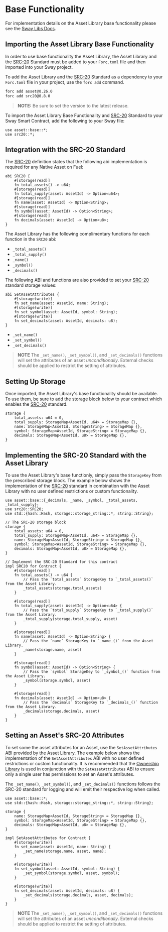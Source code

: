 # Base Functionality

For implementation details on the Asset Library base functionality please see the [Sway Libs Docs](https://fuellabs.github.io/sway-libs/master/sway_libs/asset/asset/base/index.html).

## Importing the Asset Library Base Functionality

In order to use base functionality the Asset Library, the Asset Library and the [SRC-20](https://docs.fuel.network/docs/sway-standards/src-20-native-asset/) Standard must be added to your `Forc.toml` file and then imported into your Sway project.

To add the Asset Library and the [SRC-20](https://docs.fuel.network/docs/sway-standards/src-20-native-asset/) Standard as a dependency to your `Forc.toml` file in your project, use the `forc add` command.

```bash
forc add asset@0.26.0
forc add src20@0.8.0
```

> **NOTE:** Be sure to set the version to the latest release.

To import the Asset Library Base Functionality and [SRC-20](https://docs.fuel.network/docs/sway-standards/src-20-native-asset/) Standard to your Sway Smart Contract, add the following to your Sway file:

```sway
use asset::base::*;
use src20::*;
```

## Integration with the SRC-20 Standard

The [SRC-20](https://docs.fuel.network/docs/sway-standards/src-20-native-asset/) definition states that the following abi implementation is required for any Native Asset on Fuel:

```sway
abi SRC20 {
    #[storage(read)]
    fn total_assets() -> u64;
    #[storage(read)]
    fn total_supply(asset: AssetId) -> Option<u64>;
    #[storage(read)]
    fn name(asset: AssetId) -> Option<String>;
    #[storage(read)]
    fn symbol(asset: AssetId) -> Option<String>;
    #[storage(read)]
    fn decimals(asset: AssetId) -> Option<u8>;
}
```

The Asset Library has the following complimentary functions for each function in the `SRC20` abi:

- `_total_assets()`
- `_total_supply()`
- `_name()`
- `_symbol()`
- `_decimals()`

The following ABI and functions are also provided to set your [SRC-20](https://docs.fuel.network/docs/sway-standards/src-20-native-asset/) standard storage values:

```sway
abi SetAssetAttributes {
    #[storage(write)]
    fn set_name(asset: AssetId, name: String);
    #[storage(write)]
    fn set_symbol(asset: AssetId, symbol: String);
    #[storage(write)]
    fn set_decimals(asset: AssetId, decimals: u8);
}
```

- `_set_name()`
- `_set_symbol()`
- `_set_decimals()`

> **NOTE** The `_set_name()`, `_set_symbol()`, and `_set_decimals()` functions will set the attributes of an asset *unconditionally*. External checks should be applied to restrict the setting of attributes.

## Setting Up Storage

Once imported, the Asset Library's base functionality should be available. To use them, be sure to add the storage block below to your contract which enables the [SRC-20](https://docs.fuel.network/docs/sway-standards/src-20-native-asset/) standard.

```sway
storage {
    total_assets: u64 = 0,
    total_supply: StorageMap<AssetId, u64> = StorageMap {},
    name: StorageMap<AssetId, StorageString> = StorageMap {},
    symbol: StorageMap<AssetId, StorageString> = StorageMap {},
    decimals: StorageMap<AssetId, u8> = StorageMap {},
}
```

## Implementing the SRC-20 Standard with the Asset Library

To use the Asset Library's base functionly, simply pass the `StorageKey` from the prescribed storage block. The example below shows the implementation of the [SRC-20](https://docs.fuel.network/docs/sway-standards/src-20-native-asset/) standard in combination with the Asset Library with no user defined restrictions or custom functionality.

```sway
use asset::base::{_decimals, _name, _symbol, _total_assets, _total_supply};
use src20::SRC20;
use std::{hash::Hash, storage::storage_string::*, string::String};

// The SRC-20 storage block
storage {
    total_assets: u64 = 0,
    total_supply: StorageMap<AssetId, u64> = StorageMap {},
    name: StorageMap<AssetId, StorageString> = StorageMap {},
    symbol: StorageMap<AssetId, StorageString> = StorageMap {},
    decimals: StorageMap<AssetId, u8> = StorageMap {},
}

// Implement the SRC-20 Standard for this contract
impl SRC20 for Contract {
    #[storage(read)]
    fn total_assets() -> u64 {
        // Pass the `total_assets` StorageKey to `_total_assets()` from the Asset Library.
        _total_assets(storage.total_assets)
    }

    #[storage(read)]
    fn total_supply(asset: AssetId) -> Option<u64> {
        // Pass the `total_supply` StorageKey to `_total_supply()` from the Asset Library.
        _total_supply(storage.total_supply, asset)
    }

    #[storage(read)]
    fn name(asset: AssetId) -> Option<String> {
        // Pass the `name` StorageKey to `_name_()` from the Asset Library.
        _name(storage.name, asset)
    }

    #[storage(read)]
    fn symbol(asset: AssetId) -> Option<String> {
        // Pass the `symbol` StorageKey to `_symbol_()` function from the Asset Library.
        _symbol(storage.symbol, asset)
    }

    #[storage(read)]
    fn decimals(asset: AssetId) -> Option<u8> {
        // Pass the `decimals` StorageKey to `_decimals_()` function from the Asset Library.
        _decimals(storage.decimals, asset)
    }
}
```

## Setting an Asset's SRC-20 Attributes

To set some the asset attributes for an Asset, use the `SetAssetAttributes` ABI provided by the Asset Library. The example below shows the implementation of the `SetAssetAttributes` ABI with no user defined restrictions or custom functionality. It is recommended that the [Ownership Library](../ownership/index.md) is used in conjunction with the `SetAssetAttributes` ABI to ensure only a single user has permissions to set an Asset's attributes.

The `_set_name()`, `_set_symbol()`, and `_set_decimals()` functions follows the SRC-20 standard for logging and will emit their respective log when called.

```sway
use asset::base::*;
use std::{hash::Hash, storage::storage_string::*, string::String};

storage {
    name: StorageMap<AssetId, StorageString> = StorageMap {},
    symbol: StorageMap<AssetId, StorageString> = StorageMap {},
    decimals: StorageMap<AssetId, u8> = StorageMap {},
}

impl SetAssetAttributes for Contract {
    #[storage(write)]
    fn set_name(asset: AssetId, name: String) {
        _set_name(storage.name, asset, name);
    }

    #[storage(write)]
    fn set_symbol(asset: AssetId, symbol: String) {
        _set_symbol(storage.symbol, asset, symbol);
    }

    #[storage(write)]
    fn set_decimals(asset: AssetId, decimals: u8) {
        _set_decimals(storage.decimals, asset, decimals);
    }
}
```

> **NOTE** The `_set_name()`, `_set_symbol()`, and `_set_decimals()` functions will set the attributes of an asset *unconditionally*. External checks should be applied to restrict the setting of attributes.
